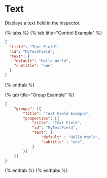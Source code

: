 # Text

Displays a text field in the inspector.

{% tabs %}
{% tab title="Control Example" %}
```json
{
  "title": "Text Field",
  "id": "MyTextField",
  "text": {
    "default": "Hello World",
    "subtitle": "one"
  }
}
```
{% endtab %}

{% tab title="Group Example" %}
```json
{
    "groups": [{
        "title": "Text Field Example",
        "properties": [{
            "title": "Text Field",
            "id": "MyTextField",
            "text": {
                "default" : "Hello World",
                "subtitle" : "one",
            }
        }]
    }]
}
```
{% endtab %}
{% endtabs %}

